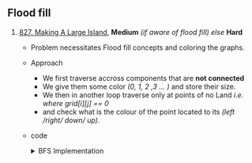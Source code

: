
## Flood fill
1. [827. Making A Large Island](https://leetcode.com/problems/making-a-large-island/), **Medium** *(if aware of flood fill) else* **Hard**
    - Problem necessitates Flood fill concepts and coloring the graphs.
    - Approach 
      - We first traverse accross components that are **not connected**
      - We give them some color *(0, 1, 2 ,3 ... )* and store their size.
      - We then in another loop traverse only at points of no Land *i.e. where grid[i][j] == 0*
      - and check what is the colour of the point located to its *(left /right/ down/ up)*.
    - code

      <details>
      <summary>BFS Implementation</summary>

        ```cpp
      
        int dr[] = {1, -1, 0, 0};
        int dc[] = {0, 0, -1, 1};
        int largestIsland(vector<vector<int>> &grid) {
        int n = grid.size();
        int m = grid[0].size();
        
        vector<vector<int>> used(n, vector<int>(m, false));
        queue<pair<int, int>> qu;
        map<int, int> mp;
        
        int color = 1;
        mp[0] = 0;
        int ans = 0;
        
        for (int i = 0; i < n; i++) {
            for (int j = 0; j < m; j++) {
                if (grid[i][j] == 1 and !used[i][j]) {
                    int Size = 1;
                    qu.push({i, j});
                    used[i][j] = color;
                    
                    while (!qu.empty()) {
                        auto [r, c] = qu.front();
                        qu.pop();
                        
                        for (int k = 0; k < 4; k++) {
                            int rr = r + dr[k];
                            int cc = c + dc[k];
                            
                            if (rr < 0 or cc < 0 or rr >= n or cc >= n or used[rr][cc] or grid[rr][cc] != 1)
                                continue;
                            qu.push({rr, cc});
                            used[rr][cc] = color;
                            Size++;
                        }
                    }
                    ans = max(ans, Size);
                    mp[color] = Size;
                    color++;
                }
            }
        }
        
        for (int i = 0; i < n; i++) {
            for (int j = 0; j < m; j++) {
                if (grid[i][j] == 0) {
                    int sum = 0;
                    map<int, bool> usedColor;
                    for (int k = 0; k < 4; k++) {
                        int rr = i + dr[k];
                        int cc = j + dc[k];
                        
                        if (rr < 0 or cc < 0 or rr >= n or cc >= n)
                            continue;
                        int currentColor = used[rr][cc];
                        if (usedColor.count(currentColor))
                            continue;
                        
                        sum += (mp[currentColor]);
                        if (currentColor != 0) {
                            usedColor[currentColor] = true;
                        }
                    }
                    ans = max(ans, sum + 1);
                }
            }
        }
        return ans;

        ```
     </details>
